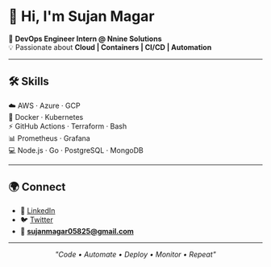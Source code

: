 # 👋 Hi, I'm Sujan Magar  

🚀 **DevOps Engineer Intern @ Nnine Solutions**  
💡 Passionate about **Cloud | Containers | CI/CD | Automation**  

---

## 🛠️ Skills  
☁️ AWS · Azure · GCP  
🐳 Docker · Kubernetes  
⚡ GitHub Actions · Terraform · Bash  
📊 Prometheus · Grafana  
💻 Node.js · Go · PostgreSQL · MongoDB  

---

## 🌍 Connect  
- 💼 [LinkedIn](https://www.linkedin.com/in/sxnmgxr/)  
- 🐦 [Twitter](https://twitter.com/sxnmgxr)  
- 📧 **sujanmagar05825@gmail.com**  

---

<p align="center"><i>"Code • Automate • Deploy • Monitor • Repeat"</i></p>
